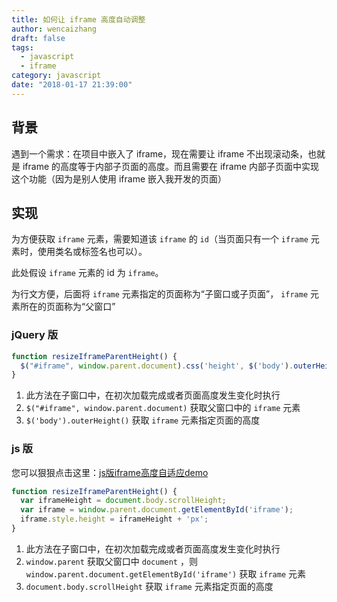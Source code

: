```yaml
--- 
title: 如何让 iframe 高度自动调整
author: wencaizhang
draft: false
tags:
  - javascript
  - iframe
category: javascript
date: "2018-01-17 21:39:00"
---
```


## 背景

遇到一个需求：在项目中嵌入了 iframe，现在需要让 iframe 不出现滚动条，也就是 iframe 的高度等于内部子页面的高度。而且需要在 iframe 内部子页面中实现这个功能（因为是别人使用 iframe 嵌入我开发的页面）


## 实现

为方便获取 `iframe` 元素，需要知道该 `iframe` 的 `id`（当页面只有一个 `iframe` 元素时，使用类名或标签名也可以）。

此处假设 `iframe` 元素的 id 为 `iframe`。

为行文方便，后面将 `iframe` 元素指定的页面称为“子窗口或子页面”， `iframe` 元素所在的页面称为“父窗口”

### jQuery 版

```js
function resizeIframeParentHeight() {
  $("#iframe", window.parent.document).css('height', $('body').outerHeight());
}
```

1. 此方法在子窗口中，在初次加载完成或者页面高度发生变化时执行
1. `$("#iframe", window.parent.document)` 获取父窗口中的 `iframe` 元素
1. `$('body').outerHeight()` 获取 `iframe` 元素指定页面的高度

### js 版

您可以狠狠点击这里：[js版iframe高度自适应demo](https://coolfe.fun/study/demos/iframe/iframe-parent.html)

```js
function resizeIframeParentHeight() {
  var iframeHeight = document.body.scrollHeight;
  var iframe = window.parent.document.getElementById('iframe');
  iframe.style.height = iframeHeight + 'px';
}
```
1. 此方法在子窗口中，在初次加载完成或者页面高度发生变化时执行
1. `window.parent` 获取父窗口中 `document` ，则 `window.parent.document.getElementById('iframe')` 获取 `iframe` 元素
1. `document.body.scrollHeight` 获取 `iframe` 元素指定页面的高度